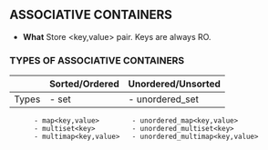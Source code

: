 ## ASSOCIATIVE CONTAINERS
  - **What** Store <key,value> pair. Keys are always RO.
  
### TYPES OF ASSOCIATIVE CONTAINERS

|  | Sorted/Ordered | Unordered/Unsorted |
| --- | --- | --- |
| Types | - set<key>            | - unordered_set<key> |
          - map<key,value>        - unordered_map<key,value> 
          - multiset<key>         - unordered_multiset<key> 
          - multimap<key,value>   - unordered_multimap<key,value>
